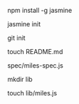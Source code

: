 npm install -g jasmine

jasmine init

git init

touch README.md

spec/miles-spec.js

mkdir lib

touch lib/miles.js
